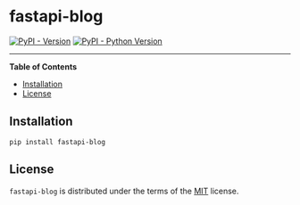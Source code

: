 # fastapi-blog

[![PyPI - Version](https://img.shields.io/pypi/v/fastapi-blog.svg)](https://pypi.org/project/fastapi-blog)
[![PyPI - Python Version](https://img.shields.io/pypi/pyversions/fastapi-blog.svg)](https://pypi.org/project/fastapi-blog)

-----

**Table of Contents**

- [Installation](#installation)
- [License](#license)

## Installation

```console
pip install fastapi-blog
```

## License

`fastapi-blog` is distributed under the terms of the [MIT](https://spdx.org/licenses/MIT.html) license.
